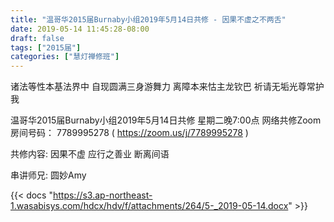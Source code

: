 ```yaml
---
title: "温哥华2015届Burnaby小组2019年5月14日共修 - 因果不虚之不两舌"
date: 2019-05-14 11:45:28-08:00
draft: false
tags: ["2015届"]
categories: ["慧灯禅修班"]
---
```

诸法等性本基法界中 自现圆满三身游舞力
离障本来怙主龙钦巴 祈请无垢光尊常护我

温哥华2015届Burnaby小组2019年5月14日共修
星期二晚7:00点
网络共修Zoom房间号码： 7789995278 ( https://zoom.us/j/7789995278 )

共修内容:
因果不虚 应行之善业 断离间语

串讲师兄: 圆妙Amy

{{< docs "https://s3.ap-northeast-1.wasabisys.com/hdcx/hdv/f/attachments/264/5-_2019-05-14.docx" >}}